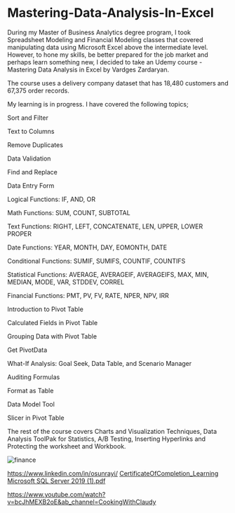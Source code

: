 # Mastering-Data-Analysis-In-Excel
During my Master of Business Analytics degree program, I took Spreadsheet Modeling and Financial Modeling classes that covered manipulating data using Microsoft Excel above the intermediate level. However, to hone my skills, be better prepared for the job market and perhaps learn something new, I decided to take an Udemy course - Mastering Data Analysis in Excel by Vardges Zardaryan.

The course uses a delivery company dataset that has 18,480 customers and 67,375 order records.

My learning is in progress. I have covered the following topics;

Sort and Filter

Text to Columns

Remove Duplicates

Data Validation

Find and Replace

Data Entry Form

Logical Functions: IF, AND, OR

Math Functions: SUM, COUNT, SUBTOTAL

Text Functions: RIGHT, LEFT, CONCATENATE, LEN, UPPER, LOWER PROPER

Date Functions: YEAR, MONTH, DAY, EOMONTH, DATE

Conditional Functions: SUMIF, SUMIFS, COUNTIF, COUNTIFS

Statistical Functions: AVERAGE, AVERAGEIF, AVERAGEIFS, MAX, MIN, MEDIAN, MODE, VAR, STDDEV, CORREL

Financial Functions: PMT, PV, FV, RATE, NPER, NPV, IRR

Introduction to Pivot Table

Calculated Fields in Pivot Table

Grouping Data with Pivot Table

Get PivotData

What-If Analysis: Goal Seek, Data Table, and Scenario Manager

Auditing Formulas

Format as Table

Data Model Tool

Slicer in Pivot Table

The rest of the course covers Charts and Visualization Techniques, Data Analysis ToolPak for Statistics, A/B Testing, Inserting Hyperlinks and Protecting the worksheet and Workbook.

![finance](https://user-images.githubusercontent.com/89007169/131248243-45562cba-c251-4548-91c2-4c7496b94ad2.jpg)

https://www.linkedin.com/in/osunrayi/
[CertificateOfCompletion_Learning Microsoft SQL Server 2019 (1).pdf](https://github.com/LumiOsunrayi/Mastering-Data-Analysis-In-Excel/files/7072344/CertificateOfCompletion_Learning.Microsoft.SQL.Server.2019.1.pdf)

https://www.youtube.com/watch?v=bcJhMEXB2oE&ab_channel=CookingWithClaudy
